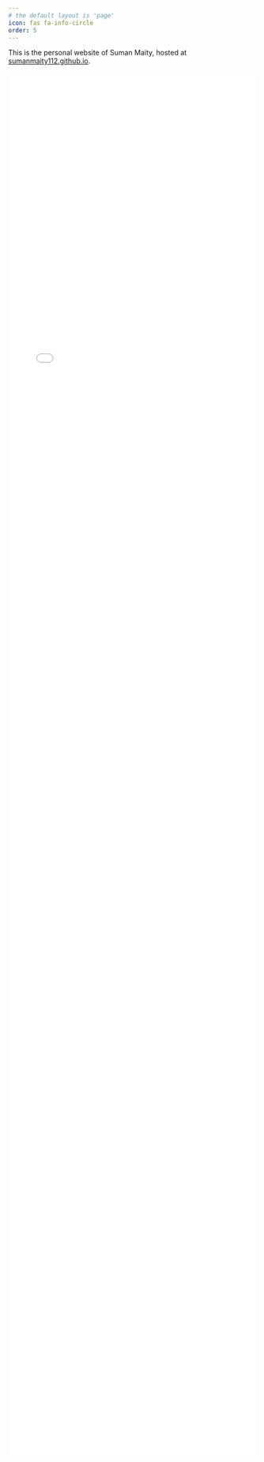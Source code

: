 ```yaml
---
# the default layout is 'page'
icon: fas fa-info-circle
order: 5
---
```


This is the personal website of Suman Maity, hosted at [sumanmaity112.github.io](https://sumanmaity112.github.io).

<embed src="/assets/resume.pdf" type="application/pdf" style="height: 70vh; width: 100%;"/>
